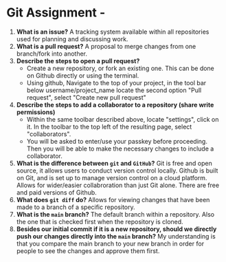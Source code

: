 # Git Assignment - <okekejus>
1. **What is an issue?**  A tracking system available within all repositories used for planning and discussing work.
2. **What is a pull request?**   A proposal to merge changes from one branch/fork into another.
3. **Describe the steps to open a pull request?**
   - Create a new repository, or fork an existing one. This can be done on Github directly or using the terminal.
   - Using github, Navigate to the top of your project, in the tool  bar below username/project_name locate the second option "Pull request", select "Create new pull request"
4. **Describe the steps to add a collaborator to a repository (share write permissions)**
   - Within the same toolbar described above, locate "settings", click on it. In the toolbar to the top left of the resulting page, select   
  "collaborators".
   - You will be asked to enter/use your passkey before proceeding. Then you will be able to make the necessary changes to 
  include a collaborator.
5. **What is the difference between `git` and `GitHub`?** Git is free and open source, it allows users to conduct version control locally. Github is built on Git, and is set up to manage version control on a cloud platform. Allows for wider/easier collabroration than just Git alone. There are free and paid versions of Github.
6. **What does `git diff` do?** Allows for viewing changes that have been made to a branch of a specific repository.
7. **What is the `main` branch?** The default branch within a repository. Also the one that is checked first when the repository is cloned.
8. **Besides our initial commit if it is a new repository, should we directly push our changes directly into the `main` branch?** My understanding is that you compare the main branch to your new branch in order for people to see the changes and approve them first. 
